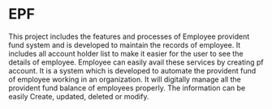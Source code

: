 # EPF
This project includes the features and processes of Employee provident fund system and is developed to
maintain the records of employee. It includes all account holder list to make it easier for the user to see the
details of employee. Employee can easily avail these services by creating pf account. It is a system which
is developed to automate the provident fund of employee working in an organization. It will digitally
manage all the provident fund balance of employees properly. The information can be easily Create,
updated, deleted or modify.
